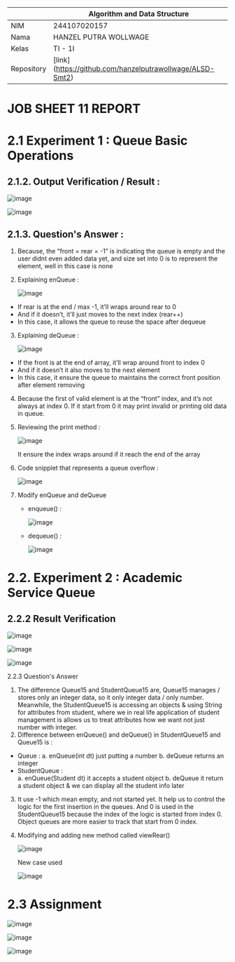 |  | Algorithm and Data Structure |
|--|--|
| NIM |  244107020157|
| Nama |  HANZEL PUTRA WOLLWAGE |
| Kelas | TI - 1I |
| Repository | [link] (https://github.com/hanzelputrawollwage/ALSD-Smt2)|

# JOB SHEET 11 REPORT

# 2.1 Experiment 1 : Queue Basic Operations

## 2.1.2. Output Verification / Result : 

![image](https://github.com/user-attachments/assets/4190aac9-cd2e-4665-9bf8-fe50b25ee08d)

![image](https://github.com/user-attachments/assets/82781576-091c-4c23-a95c-954ec9608898)

## 2.1.3. Question's Answer : 
1. Because, the “front = rear = -1” is indicating the queue is empty and the user didnt even added data yet, and size set into 0 is to represent the element, well in this case is none
2. Explaining enQueue :

    ![image](https://github.com/user-attachments/assets/acc24ebf-3b72-49fa-8ffc-cb653e715c87)

  - If rear is at the end  / max -1, it’ll wraps around rear to 0
  - And if it doesn’t, it’ll just moves to the next index (rear++)
  - In this case, it allows the queue to reuse the space after dequeue

3. Explaining deQueue : 

    ![image](https://github.com/user-attachments/assets/9f03aabb-7f05-4d10-8f4d-57718c945b86)
  - If the front is at the end of array, it’ll wrap around front to index 0
  - And if it doesn’t it also moves to the next element
  - In this case, it ensure the queue to maintains the correct front position after element removing

4. Because the first of valid element is at the “front” index, and it’s not always at index 0. If it start from 0 it may print invalid or printing old data in queue.
5. Reviewing the print method :

   ![image](https://github.com/user-attachments/assets/cb0d5e5a-bd6f-47a8-a42f-555a0f6d7713)

    It ensure the index wraps around if it reach the end of the array
6. Code snipplet that represents a queue overflow :
   
     ![image](https://github.com/user-attachments/assets/605ab728-1621-4a7d-b91b-8f0f15b28474)

7. Modify enQueue and deQueue
   - enqueue() :
    
     ![image](https://github.com/user-attachments/assets/1ffb3a56-2985-4e3a-b39e-263e716a460d)

   - dequeue() :
  
     ![image](https://github.com/user-attachments/assets/ea6d5ac7-3043-40b4-8bdc-6c0b5dc3d5cc)

# 2.2. Experiment 2 : Academic Service Queue

## 2.2.2 Result Verification

![image](https://github.com/user-attachments/assets/cc9a9e2a-9394-43f9-a48f-71e6b7d72a10)

![image](https://github.com/user-attachments/assets/9a66fd81-5772-4938-a081-ea189acf5047)
     
![image](https://github.com/user-attachments/assets/5b031ba5-27fb-4b55-8208-cc87018da147)

2.2.3 Question's Answer
1. The difference Queue15 and StudentQueue15 are, Queue15 manages / stores only an integer data, so it only integer data / only number. Meanwhile, the StudentQueue15 is accessing an objects & using String for attributes from student, where we in real life application of student management is allows us to treat attributes how we want not just number with integer.
2. Difference between enQueue() and deQueue() in StudentQueue15 and Queue15 is : 
- Queue : 
  a. enQueue(int dt) just putting a number
  b. deQueue returns an integer
- StudentQueue : 	
  a. enQueue(Student dt) it accepts a student object
  b. deQueue it return a student object & we can display all the student info later
3. It use -1 which mean empty, and not started yet. It help us to control the logic for the first insertion in the queues. And 0 is used in the StudentQueue15 because the index of the logic is started from index 0. Object queues are more easier to track that start from 0 index.
4. Modifying and adding new method called viewRear()

    ![image](https://github.com/user-attachments/assets/e3fe357a-7ec0-4b78-9a6c-6fa383bf8664)

    New case used

    ![image](https://github.com/user-attachments/assets/f8600b48-65ac-41f1-b6a6-10581d410b92)

# 2.3 Assignment

![image](https://github.com/user-attachments/assets/06e71e7c-899e-424b-b522-758d8dd7e7d2)

![image](https://github.com/user-attachments/assets/78304374-38db-4cd7-a64d-a79c14b26c1e)

![image](https://github.com/user-attachments/assets/7b4193fc-72de-4875-8315-49ecc8318b4e)
